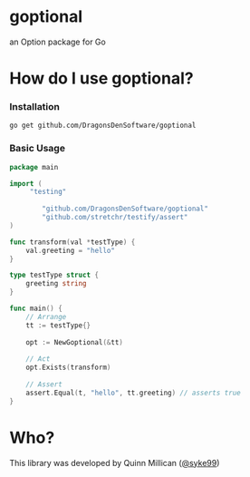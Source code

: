 # goptional
an Option package for Go

How do I use goptional?
====

### Installation

```
go get github.com/DragonsDenSoftware/goptional
```

### Basic Usage

```go
package main

import (
	 "testing"
    
		"github.com/DragonsDenSoftware/goptional"
		"github.com/stretchr/testify/assert"
)

func transform(val *testType) {
	val.greeting = "hello"
}

type testType struct {
	greeting string
}

func main() {
    // Arrange
    tt := testType{}
    
    opt := NewGoptional(&tt)
    
    // Act
    opt.Exists(transform)
    
    // Assert
    assert.Equal(t, "hello", tt.greeting) // asserts true
}
```

Who?
====

This library was developed by Quinn Millican ([@syke99](https://github.com/syke99))

